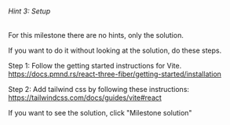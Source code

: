 ###### Hint 3: Setup

For this milestone there are no hints, only the solution.

If you want to do it without looking at the solution, do these steps.


Step 1: Follow the getting started instructions for Vite.
https://docs.pmnd.rs/react-three-fiber/getting-started/installation


Step 2: Add tailwind css by following these instructions:
https://tailwindcss.com/docs/guides/vite#react


If you want to see the solution, click "Milestone solution"